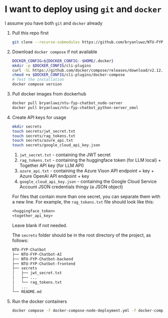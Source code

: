 # I want to deploy using `git` and `docker`

I assume you have both `git` and `docker` already

1. Pull this repo first

   ```bash
   git clone --recurse-submodules https://github.com/bryanluwz/NTU-FYP-Chatbot
   ```

2. Download `docker compose` if not available

   ```bash
   DOCKER_CONFIG=${DOCKER_CONFIG:-$HOME/.docker}
   mkdir -p $DOCKER_CONFIG/cli-plugins
   curl -SL https://github.com/docker/compose/releases/download/v2.12.2/docker-compose-linux-x86_64 -o $DOCKER_CONFIG/cli-plugins/docker-compose
   chmod +x $DOCKER_CONFIG/cli-plugins/docker-compose
   # Test the installation
   docker compose version
   ```

3. Pull docker images from dockerhub

   ```bash
   docker pull bryanluwz/ntu-fyp-chatbot_node-server
   docker pull bryanluwz/ntu-fyp-chatbot_python-server_smol
   ```

4. Create API keys for usage

   ```bash
   mkdir secrets
   touch secrets/jwt_secret.txt
   touch secrets/rag_tokens.txt
   touch secrets/azure_api.txt
   touch secrets/google_cloud_api_key.json
   ```

   1. `jwt_secret.txt` - containing the JWT secret
   2. `rag_tokens.txt` - containing the huggingface token (for LLM local) + Together API key (for LLM API)
   3. `azure_api.txt` - containing the Azure Vison API endpoint + key + Azure OpenAI API endpoint + key
   4. `google_cloud_api_key.json` - containing the Google Cloud Service Account JSON credentials thingy (a JSON object)

   For files that contain more than one secret, you can separate them with a new line. For example, the `rag_tokens.txt` file should look like this:

   ```txt
   <huggingface_token>
   <together_api_key>
   ```

   Leave blank if not needed.

   The `secrets` folder should be in the root directory of the project, as follows:

   ```txt
   NTU-FYP-Chatbot
   ├── NTU-FYP-Chatbot-AI
   ├── NTU-FYP-Chatbot-backend
   ├── NTU-FYP-Chatbot-frontend
   ├── secrets
   │   ├── jwt_secret.txt
   │   ├── ...
   │   └── rag_tokens.txt
   │   ...
   └── README.md
   ```

5. Run the docker containers

   ```bash
   docker compose -f docker-compose-node-deployment.yml -f docker-compose-python-deployment-smol.yml up -d
   ```
